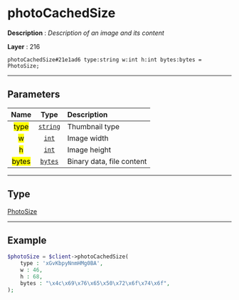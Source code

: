 # photoCachedSize

**Description** : *Description of an image and its content*

**Layer** : 216

```tl
photoCachedSize#21e1ad6 type:string w:int h:int bytes:bytes = PhotoSize;
```

---

## Parameters

| Name | Type | Description |
| :---: | :---: | :--- |
| <mark>type</mark> | [`string`](type/string) | Thumbnail type |
| <mark>w</mark> | [`int`](type/int) | Image width |
| <mark>h</mark> | [`int`](type/int) | Image height |
| <mark>bytes</mark> | [`bytes`](type/bytes) | Binary data, file content |

---

## Type

[PhotoSize](type/PhotoSize)

---

## Example

```php
$photoSize = $client->photoCachedSize(
	type : 'xGvKbpyNnmHMg0BA',
	w : 46,
	h : 68,
	bytes : "\x4c\x69\x76\x65\x50\x72\x6f\x74\x6f",
);
```